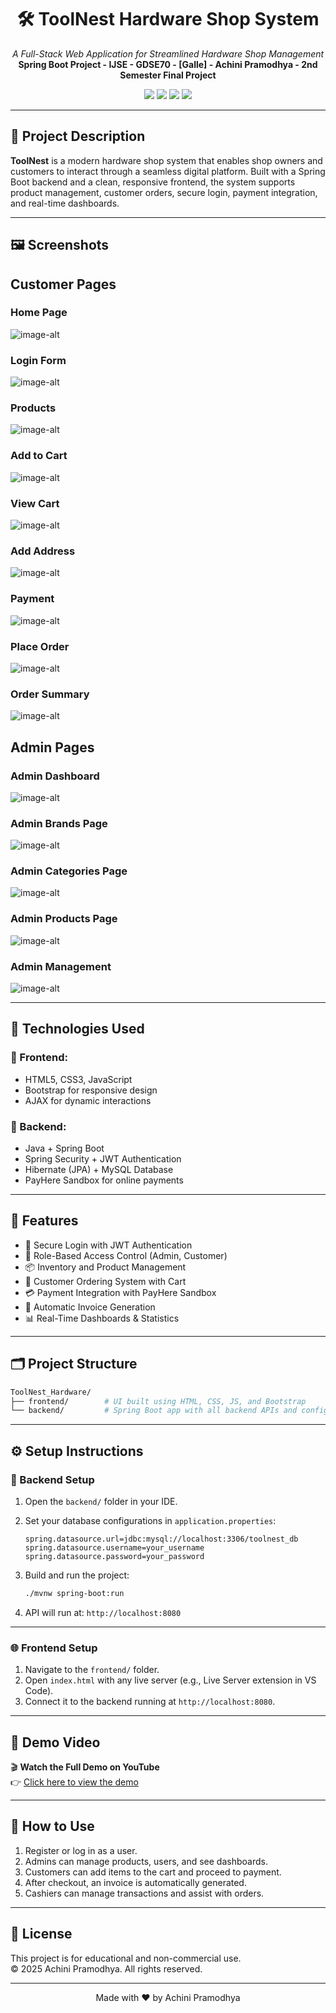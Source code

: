 <h1 align="center">🛠️ ToolNest Hardware Shop System</h1>
<p align="center">
  <i>A Full-Stack Web Application for Streamlined Hardware Shop Management</i><br>
  <b>Spring Boot Project - IJSE - GDSE70 - [Galle] - Achini Pramodhya - 2nd Semester Final Project</b>
</p>

<p align="center">
  <img src="https://img.shields.io/badge/SpringBoot-%236DB33F.svg?style=flat&logo=springboot&logoColor=white" />
  <img src="https://img.shields.io/badge/MySQL-%234479A1.svg?style=flat&logo=mysql&logoColor=white" />
  <img src="https://img.shields.io/badge/Java-%23ED8B00.svg?style=flat&logo=openjdk&logoColor=white" />
  <img src="https://img.shields.io/badge/Bootstrap-%23563D7C.svg?style=flat&logo=bootstrap&logoColor=white" />
</p>

---

## 📌 Project Description

**ToolNest** is a modern hardware shop system that enables shop owners and customers to interact through a seamless digital platform. Built with a Spring Boot backend and a clean, responsive frontend, the system supports product management, customer orders, secure login, payment integration, and real-time dashboards.

---

## 🖼️ Screenshots
  ## Customer Pages
  
### **Home Page**  
![image-alt](https://github.com/AchiniPramo/ToolNest_Hardware/blob/8c04c92de663fcfc7e3a02e79077e22843aacb09/HomePage1.PNG)

### **Login Form**  
![image-alt](https://github.com/AchiniPramo/ToolNest_Hardware/blob/6100e04c04eaf520e5873ad20cd512a8d0f62751/login.PNG)

### **Products**  
![image-alt](https://github.com/AchiniPramo/ToolNest_Hardware/blob/c8fd70f894dd9b54fa4439a9d9ccc766c9a18825/products.PNG)

### **Add to Cart**  
![image-alt](https://github.com/AchiniPramo/ToolNest_Hardware/blob/c8fd70f894dd9b54fa4439a9d9ccc766c9a18825/AddToCart.PNG)

### **View Cart**  
![image-alt](https://github.com/AchiniPramo/ToolNest_Hardware/blob/c8fd70f894dd9b54fa4439a9d9ccc766c9a18825/ViewCart.PNG)

### **Add Address**  
![image-alt](https://github.com/AchiniPramo/ToolNest_Hardware/blob/ea365cb67ebd77cae65cbd46995bc5db1b0b1f6f/AddAddress.PNG)

### **Payment**  
![image-alt](https://github.com/AchiniPramo/ToolNest_Hardware/blob/ea365cb67ebd77cae65cbd46995bc5db1b0b1f6f/Payment.PNG)

### **Place Order**  
![image-alt](https://github.com/AchiniPramo/ToolNest_Hardware/blob/ea365cb67ebd77cae65cbd46995bc5db1b0b1f6f/PlaceOrder.PNG)

### **Order Summary**  
![image-alt](https://github.com/AchiniPramo/ToolNest_Hardware/blob/ea365cb67ebd77cae65cbd46995bc5db1b0b1f6f/OrderSummary.PNG)


## **Admin Pages** 

### **Admin Dashboard**   
![image-alt](https://github.com/AchiniPramo/ToolNest_Hardware/blob/f97831d21667ae7663b2d7b892d571f0c4e5cdd9/Admin-dashboard.PNG) 

### **Admin Brands Page**   
![image-alt](https://github.com/AchiniPramo/ToolNest_Hardware/blob/6100e04c04eaf520e5873ad20cd512a8d0f62751/admin-brandPNG.PNG) 

### **Admin Categories Page**   
![image-alt](https://github.com/AchiniPramo/ToolNest_Hardware/blob/6100e04c04eaf520e5873ad20cd512a8d0f62751/admin-categories.PNG) 

### **Admin Products Page**    
![image-alt](https://github.com/AchiniPramo/ToolNest_Hardware/blob/6100e04c04eaf520e5873ad20cd512a8d0f62751/admin-products.PNG)  

### **Admin Management**   
![image-alt](https://github.com/AchiniPramo/ToolNest_Hardware/blob/f97831d21667ae7663b2d7b892d571f0c4e5cdd9/Admin-Management.PNG) 

---

## 🧰 Technologies Used

### 🔹 Frontend:
- HTML5, CSS3, JavaScript
- Bootstrap for responsive design
- AJAX for dynamic interactions

### 🔹 Backend:
- Java + Spring Boot
- Spring Security + JWT Authentication
- Hibernate (JPA) + MySQL Database
- PayHere Sandbox for online payments

---

## 🧭 Features

- 🔐 Secure Login with JWT Authentication
- 👥 Role-Based Access Control (Admin, Customer)
- 📦 Inventory and Product Management
- 🛒 Customer Ordering System with Cart
- 💳 Payment Integration with PayHere Sandbox
- 📄 Automatic Invoice Generation
- 📊 Real-Time Dashboards & Statistics

---

## 🗂️ Project Structure

```bash
ToolNest_Hardware/
├── frontend/        # UI built using HTML, CSS, JS, and Bootstrap
└── backend/         # Spring Boot app with all backend APIs and configurations
```

---

## ⚙️ Setup Instructions

### 🔧 Backend Setup

1. Open the `backend/` folder in your IDE.
2. Set your database configurations in `application.properties`:
   ```
   spring.datasource.url=jdbc:mysql://localhost:3306/toolnest_db
   spring.datasource.username=your_username
   spring.datasource.password=your_password
   ```
3. Build and run the project:

   ```bash
   ./mvnw spring-boot:run
   ```

4. API will run at: `http://localhost:8080`

---

### 🌐 Frontend Setup

1. Navigate to the `frontend/` folder.
2. Open `index.html` with any live server (e.g., Live Server extension in VS Code).
3. Connect it to the backend running at `http://localhost:8080`.

---

## 🎥 Demo Video

🎬 **Watch the Full Demo on YouTube**  
👉 [Click here to view the demo](https://youtu.be/wRwXEhW_y3Y)

---

## 🚀 How to Use

1. Register or log in as a user.
2. Admins can manage products, users, and see dashboards.
3. Customers can add items to the cart and proceed to payment.
4. After checkout, an invoice is automatically generated.
5. Cashiers can manage transactions and assist with orders.

---

## 📝 License

This project is for educational and non-commercial use.  
© 2025 Achini Pramodhya. All rights reserved.

---

<p align="center">
  Made with ❤️ by Achini Pramodhya
</p>
